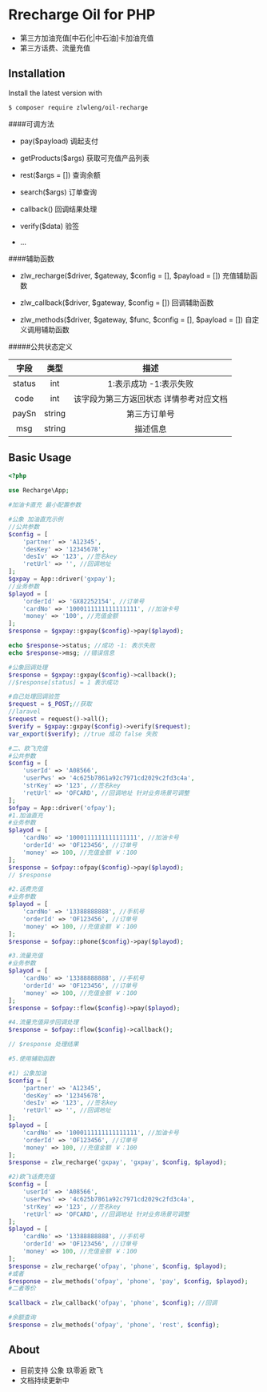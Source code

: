 # Rrecharge Oil for PHP 
- 第三方加油充值[中石化|中石油]卡加油充值
- 第三方话费、流量充值

## Installation

Install the latest version with

```bash
$ composer require zlwleng/oil-recharge
```

####可调方法

- pay($payload) 调起支付

- getProducts($args) 获取可充值产品列表

- rest($args = []) 查询余额

- search($args) 订单查询

- callback() 回调结果处理

- verify($data) 验签

- ...

####辅助函数

- zlw_recharge($driver, $gateway, $config = [], $payload = []) 充值辅助函数

- zlw_callback($driver, $gateway, $config = []) 回调辅助函数

- zlw_methods($driver, $gateway, $func, $config = [], $payload = []) 自定义调用辅助函数

#####公共状态定义

字段 | 类型 | 描述
:-----------: | :-----------: | :-----------:
status        | int           | 1:表示成功 -1:表示失败
code          | int           | 该字段为第三方返回状态 详情参考对应文档
paySn         | string        | 第三方订单号
msg           | string        | 描述信息

## Basic Usage

```php
<?php

use Recharge\App;

#加油卡直充 最小配置参数

#公象 加油直充示例
//公共参数
$config = [
    'partner' => 'A12345',
    'desKey' => '12345678',
    'desIv' => '123', //签名key
    'retUrl' => '', //回调地址
]; 
$gxpay = App::driver('gxpay');
//业务参数
$playod = [
    'orderId' => 'GX82252154', //订单号
    'cardNo' => '1000111111111111111', //加油卡号
    'money' => '100', //充值金额
]; 
$response = $gxpay::gxpay($config)->pay($playod);

echo $response->status; //成功 -1: 表示失败 
echo $response->msg; //错误信息

#公象回调处理
$response = $gxpay::gxpay($config)->callback();
//$response[status] = 1 表示成功

#自己处理回调验签
$request = $_POST;//获取
//laravel
$request = request()->all();
$verify = $gxpay::gxpay($config)->verify($request);
var_export($verify); //true 成功 false 失败

#二、欧飞充值
#公共参数
$config = [
    'userId' => 'A08566',
    'userPws' => '4c625b7861a92c7971cd2029c2fd3c4a',
    'strKey' => '123', //签名key
    'retUrl' => 'OFCARD', //回调地址 针对业务场景可调整
];
$ofpay = App::driver('ofpay');
#1.加油直充
#业务参数
$playod = [
    'cardNo' => '1000111111111111111', //加油卡号
    'orderId' => 'OF123456', //订单号
    'money' => 100, //充值金额 ￥：100
];
$response = $ofpay::ofpay($config)->pay($playod);
// $response 

#2.话费充值
#业务参数
$playod = [
    'cardNo' => '13388888888', //手机号
    'orderId' => 'OF123456', //订单号
    'money' => 100, //充值金额 ￥：100
];
$response = $ofpay::phone($config)->pay($playod);

#3.流量充值
#业务参数
$playod = [
    'cardNo' => '13388888888', //手机号
    'orderId' => 'OF123456', //订单号
    'money' => 100, //充值金额 ￥：100
];
$response = $ofpay::flow($config)->pay($playod);

#4.流量充值异步回调处理
$response = $ofpay::flow($config)->callback();

// $response 处理结果

#5.使用辅助函数

#1) 公象加油
$config = [
    'partner' => 'A12345',
    'desKey' => '12345678',
    'desIv' => '123', //签名key
    'retUrl' => '', //回调地址
];
$playod = [
    'cardNo' => '1000111111111111111', //加油卡号
    'orderId' => 'OF123456', //订单号
    'money' => 100, //充值金额 ￥：100
];
$response = zlw_recharge('gxpay', 'gxpay', $config, $playod);

#2)欧飞话费充值
$config = [
    'userId' => 'A08566',
    'userPws' => '4c625b7861a92c7971cd2029c2fd3c4a',
    'strKey' => '123', //签名key
    'retUrl' => 'OFCARD', //回调地址 针对业务场景可调整
];
$playod = [
    'cardNo' => '13388888888', //手机号
    'orderId' => 'OF123456', //订单号
    'money' => 100, //充值金额 ￥：100
];
$response = zlw_recharge('ofpay', 'phone', $config, $playod);
#或者
$response = zlw_methods('ofpay', 'phone', 'pay', $config, $playod);
#二者等价

$callback = zlw_callback('ofpay', 'phone', $config); //回调

#余额查询
$response = zlw_methods('ofpay', 'phone', 'rest', $config);

```   

## About
- 目前支持 公象 玖零逅 欧飞
- 文档持续更新中


